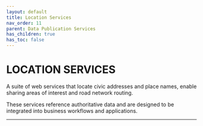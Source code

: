 ```yaml
---
layout: default
title: Location Services
nav_order: 11
parent: Data Publication Services
has_children: true
has_toc: false
---
```


# LOCATION SERVICES

A suite of web services that locate civic addresses and place names, enable sharing areas of interest and road network routing.

These services reference authoritative data and are designed to be integrated into business workflows and applications.

-------------------------------------------------------
